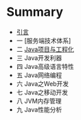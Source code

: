 # Summary

* [引言](README.md)
* 一 [服务端技术体系]
* 二 [Java项目与工程化](2.md)
* 三 Java开发利器
* 四 Java高级语言特性
* 五 Java网络编程
* 六 Java之Web开发
* 七 Java之移动开发
* 八 JVM内存管理
* 九 Java性能分析

